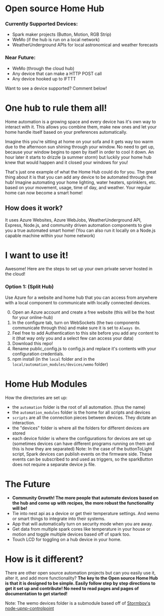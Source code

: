 # Open source Home Hub

### Currently Supported Devices:
* Spark maker projects (Button, Motion, RGB Strip)
* WeMo (if the hub is run on a local network)
* WeatherUnderground APIs for local astronomical and weather forecasts

### Near Future:
* WeMo (through the cloud hub)
* Any device that can make a HTTP POST call
* Any device hooked up to IFTTT

Want to see a device supported? Comment below!

# One hub to rule them all!

Home automation is a growing space and every device has it's own way to interact with it. This allows you combine them, make new ones and let your home handle itself based on your preferences automatically.

Imagine this you're sitting at home on your sofa and it gets way too warm due to the afternoon sun shining through your window. No need to get up, because your window begins to open by itself in order to cool it down. An hour later it starts to drizzle (a summer storm) but luckily your home hub knew that would happen and it closed your windows for you!

That's just one example of what the Home Hub could do for you. The great thing about it is that you can add any device to be automated through the hub! Imagine automating your home lighting, water heaters, sprinklers, etc. based on your movement, usage, time of day, and weather. Your regular home can now become a smart home!

## How does it work?
It uses Azure Websites, Azure WebJobs, WeatherUnderground API, Express, Node.js, and community driven automation components to give you a true automated smart home! (You can also run it locally on a Node.js capable machine within your home network)

# I want to use it!
Awesome! Here are the steps to set up your own private server hosted in the cloud!

### Option 1: (Split Hub)
Use Azure for a website and home hub that you can access from anywhere with a local component to communicate with locally connected devices.

0. Open an Azure account and create a free website (this will be the host for your online-hub)
0. In the configure tab, turn on WebSockets (the two components communicate through this) and make sure it is set to `Always On`.
0. Feel free to add Authentication to this site before you add any content to it (that way only you and a select few can access your data)
0. Download this repo!
0. Rename public_config.js to config.js and replace it's contents with your configuration credentials.
0. npm install (in the `local` folder and in the `local/automation_modules/devices/wemo` folder)

# Home Hub Modules
How the directories are set up:
* the `automation` folder is the root of all automation. (thus the name)
* the `automation_modules` folder is the home for all scripts and devices
* `scripts` are all the connection pieces between devices. They dictate an interaction.
* the "devices" folder is where all the folders for different devices are stored
* each device folder is where the configurations for devices are set up (sometimes devices can have different programs running on them and this is how they are separated)
Note: In the case of the buttonToLight script, Spark devices can publish events on the firmware side. These events can be subscribed to and used as triggers, so the sparkButton does not require a separate device js file.

# The Future
* **Community Growth! The more people that automate devices based on the hub and come up with recipes, the more robust the functionality will be!**
* Tie into nest api as a device or get their temperature settings. And wemo or smart things to integrate into their systems.
* App that will automatically turn on security mode when you are away.
* Get data from multiple spark cores like temperature in your house or motion and toggle multiple devices based off of spark too.
* Touch LCD for toggling on a hub device in your home.

# How is it different?
There are other open source automation projects but can you easily use it, alter it, and add more functionality? **The key to the Open source Home Hub is that it is designed to be simple. Easily follow step by step directions to get it set up and contribute! No need to read pages and pages of documentation to get started!**

Note:
The wemo devices folder is a submodule based off of [Stormboy's node-upnp-controlpoint](https://github.com/stormboy/node-upnp-controlpoint)
